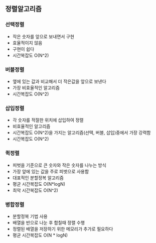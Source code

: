 ## 정렬알고리즘

### 선택정렬

- 작은 숫자를 앞으로 보내면서 구현
- 효율적이지 않음
- 구현이 쉽다
- 시간복잡도 O(N^2)

### 버블정렬

- 옆에 있는 값과 비교해서 더 작은값을 앞으로 보낸다
- 가장 비효율적인 알고리즘
- 시간복잡도 O(N^2)

### 삽입정렬

- 각 숫자를 적절한 위치에 삽입하여 정렬
- 비효율적인 알고리즘
- 시간복잡도 O(N^2)을 가지는 알고리즘(선택, 버블, 삽입)중에서 가장 강력함
- 시간복잡도 O(N^2)

### 퀵정렬

- 피벗을 기준으로 큰 숫자와 작은 숫자를 나누는 방식
- 가장 앞에 있는 값을 주로 피벗으로 사용함
- 대표적인 분할정복 알고리즘
- 평균 시간복잡도 O(N\*logN)
- 최악 시간복잡도 O(N^2)

### 병합정렬

- 분할정복 기법 사용
- 배열을 반으로 나눈 후 합칠때 정렬 수행
- 정렬된 배열을 저장하기 위한 메모리가 추가로 필요하다
- 평균 시간복잡도 O(N \* logN)
